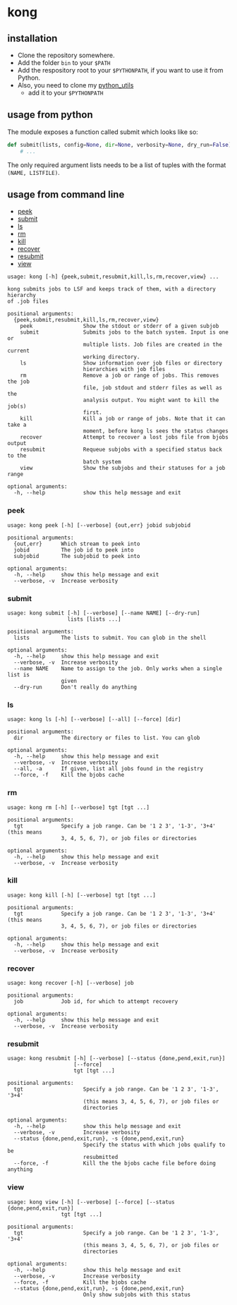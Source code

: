 # kong


## installation
- Clone the repository somewhere. 
- Add the folder `bin` to your `$PATH`
- Add the respository root to your `$PYTHONPATH`, if you want to use it from Python.
- Also, you need to clone my [python_utils](https://gitlab.cern.ch/pagessin/python_utils)
    - add it to your `$PYTHONPATH`


## usage from python
The module exposes a function called submit which looks like so:

```python
def submit(lists, config=None, dir=None, verbosity=None, dry_run=False):
    # ...
```
The only required argument lists needs to be a list of tuples with the format `(NAME, LISTFILE)`.

## usage from command line

- [peek](#peek)
- [submit](#submit)
- [ls](#ls)
- [rm](#rm)
- [kill](#kill)
- [recover](#recover)
- [resubmit](#resubmit)
- [view](#view)

```
usage: kong [-h] {peek,submit,resubmit,kill,ls,rm,recover,view} ...

kong submits jobs to LSF and keeps track of them, with a directory hierarchy
of .job files

positional arguments:
  {peek,submit,resubmit,kill,ls,rm,recover,view}
    peek                Show the stdout or stderr of a given subjob
    submit              Submits jobs to the batch system. Input is one or
                        multiple lists. Job files are created in the current
                        working directory.
    ls                  Show information over job files or directory
                        hierarchies with job files
    rm                  Remove a job or range of jobs. This removes the job
                        file, job stdout and stderr files as well as the
                        analysis output. You might want to kill the job(s)
                        first.
    kill                Kill a job or range of jobs. Note that it can take a
                        moment, before kong ls sees the status changes
    recover             Attempt to recover a lost jobs file from bjobs output
    resubmit            Requeue subjobs with a specified status back to the
                        batch system
    view                Show the subjobs and their statuses for a job range

optional arguments:
  -h, --help            show this help message and exit
``` 

### peek
```
usage: kong peek [-h] [--verbose] {out,err} jobid subjobid

positional arguments:
  {out,err}      Which stream to peek into
  jobid          The job id to peek into
  subjobid       The subjobid to peek into

optional arguments:
  -h, --help     show this help message and exit
  --verbose, -v  Increase verbosity
```

### submit
```
usage: kong submit [-h] [--verbose] [--name NAME] [--dry-run]
                   lists [lists ...]

positional arguments:
  lists          The lists to submit. You can glob in the shell

optional arguments:
  -h, --help     show this help message and exit
  --verbose, -v  Increase verbosity
  --name NAME    Name to assign to the job. Only works when a single list is
                 given
  --dry-run      Don't really do anything
```

### ls
```
usage: kong ls [-h] [--verbose] [--all] [--force] [dir]

positional arguments:
  dir            The directory or files to list. You can glob

optional arguments:
  -h, --help     show this help message and exit
  --verbose, -v  Increase verbosity
  --all, -a      If given, list all jobs found in the registry
  --force, -f    Kill the bjobs cache
```

### rm
```
usage: kong rm [-h] [--verbose] tgt [tgt ...]

positional arguments:
  tgt            Specify a job range. Can be '1 2 3', '1-3', '3+4' (this means
                 3, 4, 5, 6, 7), or job files or directories

optional arguments:
  -h, --help     show this help message and exit
  --verbose, -v  Increase verbosity
```

### kill
```
usage: kong kill [-h] [--verbose] tgt [tgt ...]

positional arguments:
  tgt            Specify a job range. Can be '1 2 3', '1-3', '3+4' (this means
                 3, 4, 5, 6, 7), or job files or directories

optional arguments:
  -h, --help     show this help message and exit
  --verbose, -v  Increase verbosity
```

### recover
```
usage: kong recover [-h] [--verbose] job

positional arguments:
  job            Job id, for which to attempt recovery

optional arguments:
  -h, --help     show this help message and exit
  --verbose, -v  Increase verbosity
```

### resubmit
```
usage: kong resubmit [-h] [--verbose] [--status {done,pend,exit,run}]
                     [--force]
                     tgt [tgt ...]

positional arguments:
  tgt                   Specify a job range. Can be '1 2 3', '1-3', '3+4'
                        (this means 3, 4, 5, 6, 7), or job files or
                        directories

optional arguments:
  -h, --help            show this help message and exit
  --verbose, -v         Increase verbosity
  --status {done,pend,exit,run}, -s {done,pend,exit,run}
                        Specify the status with which jobs qualify to be
                        resubmitted
  --force, -f           Kill the the bjobs cache file before doing anything
```

### view
```
usage: kong view [-h] [--verbose] [--force] [--status {done,pend,exit,run}]
                 tgt [tgt ...]

positional arguments:
  tgt                   Specify a job range. Can be '1 2 3', '1-3', '3+4'
                        (this means 3, 4, 5, 6, 7), or job files or
                        directories

optional arguments:
  -h, --help            show this help message and exit
  --verbose, -v         Increase verbosity
  --force, -f           Kill the bjobs cache
  --status {done,pend,exit,run}, -s {done,pend,exit,run}
                        Only show subjobs with this status
```
